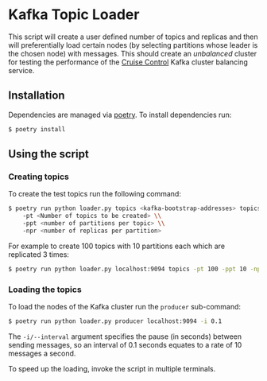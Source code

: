 # Kafka Topic Loader

This script will create a user defined number of topics and replicas and then
will preferentially load certain nodes (by selecting partitions whose leader is
the chosen node) with messages. This should create an _unbalanced_ cluster for
testing the performance of the [Cruise
Control](https://github.com/linkedin/cruise-control) Kafka cluster balancing
service.

## Installation 

Dependencies are managed via [poetry](https://python-poetry.org/). To install dependencies run:

```bash
$ poetry install
```

## Using the script

### Creating topics 

To create the test topics run the following command:

```bash
$ poetry run python loader.py topics <kafka-bootstrap-addresses> topics \\
    -pt <Number of topics to be created> \\
    -ppt <number of partitions per topic> \\
    -npr <number of replicas per partition>
```

For example to create 100 topics with 10 partitions each which are replicated
3 times:

```bash 
$ poetry run python loader.py localhost:9094 topics -pt 100 -ppt 10 -npr 3
```

### Loading the topics

To load the nodes of the Kafka cluster run the `producer` sub-command:

```bash
$ poetry run python loader.py producer localhost:9094 -i 0.1
```

The `-i/--interval` argument specifies the pause (in seconds) between sending
messages, so an interval of 0.1 seconds equates to a rate of 10 messages
a second. 

To speed up the loading, invoke the script in multiple terminals.
